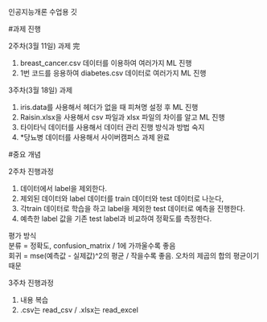인공지능개론 수업용 깃

#과제 진행</br>

2주차(3월 11일) 과제 完

1. breast_cancer.csv 데이터를 이용하여 여러가지 ML 진행
2. 1번 코드를 응용하여 diabetes.csv 데이터로 여러가지 ML 진행

3주차(3월 18일) 과제
1. iris.data를 사용해서 헤더가 없을 때 피쳐명 설정 후 ML 진행
2. Raisin.xlsx을 사용해서 csv 파일과 xlsx 파일의 차이를 알고 ML 진행
3. 타이타닉 데이터를 사용해서 데이터 관리 진행 방식과 방법 숙지
4. *당뇨병 데이터를 사용해서 사이버캠퍼스 과제 완료

#중요 개념<br>

2주차 진행과정
1. 데이터에서 label을 제외한다.
2. 제외된 데이터와 label 데이터를 train 데이터와 test 데이터로 나눈다,
3. 각train 데이터로 학습을 하고 label을 제외한 test 데이터로 예측을 진행한다.
4. 예측한 label 값을 기존 test label과 비교하여 정확도를 측정한다.

평가 방식</br>
분류 = 정확도, confusion_matrix / 1에 가까울수록 좋음</br>
회귀 = mse(예측값 - 실제값)^2의 평균 / 작을수록 좋음. 오차의 제곱의 합의 평균이기 때문

3주차 진행과정
1. 내용 복습
2. .csv는 read_csv / .xlsx는 read_excel
